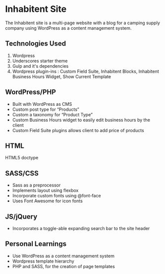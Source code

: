# Inhabitent Site

The Inhabitent site is a multi-page website with a blog for a camping supply company using WordPress as a content management system.

## Technologies Used

1. Wordpress 
2. Underscores starter theme
3. Gulp and it's dependencies
4. Wordpress plugin-ins : Custom Field Suite, Inhabitent Blocks, Inhabitent Business Hours Widget, Show Current Template

## WordPress/PHP

* Built with WordPress as CMS
* Custom post type for “Products”
* Custom a taxonomy for “Product Type”
* Custom Business Hours widget to easily edit business hours by the client
* Custom Field Suite plugins allows client to add price of products

## HTML

HTML5 doctype

## SASS/CSS

* Sass as a preprocessor
* Implements layout using flexbox
* Incorporate custom fonts using @font-face
* Uses Font Awesome for icon fonts

## JS/jQuery

* Incorporates a toggle-able expanding search bar to the site header

## Personal Learnings

* Use WordPress as a content management system
* Wordpress template hierarchy
* PHP and SASS, for the creation of page templates



